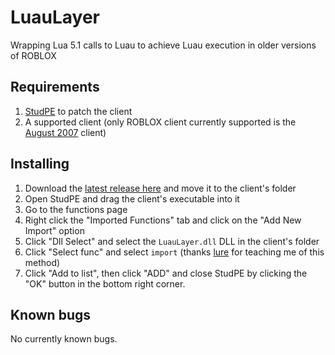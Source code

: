 # LuauLayer
Wrapping Lua 5.1 calls to Luau to achieve Luau execution in older versions of ROBLOX
## Requirements
1. [StudPE](http://www.cgsoftlabs.ro/zip/Stud_PE.zip) to patch the client
2. A supported client (only ROBLOX client currently supported is the [August 2007](https://github.com/CloneTrooper1019/Roblox-2007-Client/archive/main.zip) client)

## Installing
1. Download the [latest release here](https://github.com/stan2474/LuauLayer/releases/latest) and move it to the client's folder
2. Open StudPE and drag the client's executable into it
3. Go to the functions page
4. Right click the "Imported Functions" tab and click on the "Add New Import" option
5. Click "Dll Select" and select the ``LuauLayer.dll`` DLL in the client's folder
6. Click "Select func" and select ``import`` (thanks [lure](https://github.com/lrre-foss/lure) for teaching me of this method) 
7. Click "Add to list", then click "ADD" and close StudPE by clicking the "OK" button in the bottom right corner.

## Known bugs
No currently known bugs.

